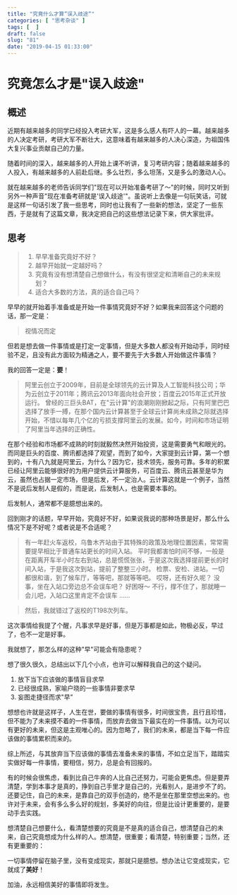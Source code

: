 ```yaml
---
title: "究竟什么才算“误入歧途“"
categories: [ "思考杂谈" ]
tags: [  ]
draft: false
slug: "81"
date: "2019-04-15 01:33:00"
---
```




# 究竟怎么才是"误入歧途"

## 概述
近期有越来越多的同学已经投入考研大军，这是多么感人有吓人的一幕。越来越多的人决定考研，考研大军不断壮大，这意味着有越来越多的人决心深造，为祖国伟大复兴事业贡献自己的力量。

随着时间的深入，越来越多的人开始上课不听讲，复习考研内容；随着越来越多的人投入，有越来越多的人前赴后继。多么壮烈，多么坦荡，又是多么的激动人心。

就在越来越多的老师告诉同学们"现在可以开始准备考研了～"的时候，同时又听到另外一种声音"现在准备考研就是'误入歧途'"。虽说听上去像是一句玩笑话，可就是这样一句话引发了我一些思考，同时也让我有了一些新的想法，坚定了一些东西，于是就有了这篇文章，我决定把自己的这些想法记录下来，供大家批评。

<!--more-->

## 思考
>1. 早早准备究竟好不好？
>2. 越早开始就一定越好吗？
>3. 究竟有没有想清楚自己想做什么，有没有很坚定和清晰自己的未来规划？
>4. 适合大多数的方法，真的适合自己吗？

早早的就开始着手准备或是开始一件事情究竟好不好？如果我来回答这个问题的话，那一定是：
>视情况而定

但若是想去做一件事情或是打定一定事情，但是大多数人都没有开始动手，同时经验不足，且没有此方面较为精通之人，要不要先于大多数人开始做这件事情？

我的回答一定是：**要**！

>阿里云创立于2009年，目前是全球领先的云计算及人工智能科技公司；华为云创立于2011年；腾讯云2013年面向社会开放；百度云2015年正式开放运行。
>曾经的三巨头BAT，在"云计算"的浪潮刚刚掀起之际，只有阿里巴巴选择了放手一搏，在那个国内云计算甚至于全球云计算尚未成熟之际就选择开始，不惜以每年几个亿的亏损支撑阿里云的发展。如今，时间和市场证明了阿里当年选择的正确性。

在那个经验和市场都不成熟的时刻就毅然决然开始投资，这是需要勇气和眼光的。而同是巨头的百度、腾讯都选择了观望，而到了如今，大家提到云计算，第一个想到的，十有八九就是阿里云，为什么？因为它，技术领先，服务可靠。多年的积累已经让阿里云能够很好的为用户提供云计算服务，可百度云、腾讯云甚至是华为云，虽然也占据一定市场，但是后发，不一定治人。云计算这就是一个例子，当然不是说后发制人是假的，而是说，后发制人，也是需要本事的。

后发制人，通常都不是臆想出来的。

回到刚才的话题，早早开始，究竟好不好，如果说我说的那种场景是好，那么什么情况下是不好呢？或者说是不合适呢？

>有一年赶火车返校，乌鲁木齐站由于其特殊的政策及地理位置因素，常常需要提早相比于普通车站更长的时间入站。
>平时我都害怕时间不够，一般是在距离开车半小时左右到站，总是慌慌张张，于是这次我选择提前更长的时间入站，于是我这次到站，提前了整整三小时。
>检票、安检、进站。一切都很和谐，到了候车厅，等等吧，那就等等吧。
>哎呀，还有好久呢？
>没事，坐在入站口旁边总不会误车吧？
>好困呀～
>不行，撑不住了，那就睡一会儿吧，入站口这里肯定不会误车
>......

>然后，我就错过了返校的T198次列车。

这次事情给我提了个醒，凡事求早是好事，但是万事都是如此，物极必反，早过了，也不一定是好事。

我就想了，那怎么样的这种"早"可能会有隐患呢？

想了很久很久，总结出以下几个小点，也许可以解释我自己的这个疑问。

1. 放下当下应该做的事情盲目求早
2. 已经很成熟，家喻户晓的一些事情非要求早
3. 妄图走捷径而求"早"

想想也许就是这样子，人生在世，要做的事情有很多，时间很宝贵，且行且珍惜，但不能为了未来摸不着的一件事情，而放弃去做当下最实在的一件事情。以为可以有更好的未来，但这是主观唯心的。因为忽略了，我们的未来，都是当下每一件应该做的事情累积而来的。

综上所述，与其放弃当下应该做的事情去准备未来的事情，不如立足当下，踏踏实实做好每一件事情，要相信，努力，总是会有回报的。

有的时候会很焦虑，看到比自己牛奔的人比自己还努力，可能会更焦虑。但是要弄清楚，学到本事才是真的，挣到自己手里才是自己的，光看别人，是进步不了的。还要记住，自己的未来，是靠自己的双手创造的，绝不是坐在那里空想出来的。也许对于未来，会有多么多么好的规划，多美好的向往，但是比设计更重要的，是要动手去实践。

想清楚自己想要什么，看清楚想要的究竟是不是真的适合自己，想清楚自己的未来，自己究竟想成为什么样的人。想清楚，很重要；看清楚，特别重要；当然，还有更重要的：

一切事情停留在脑子里，没有变成现实，那就只是臆想。想办法让它变成现实，它就成了**美好**！

加油，永远相信美好的事情即将发生。